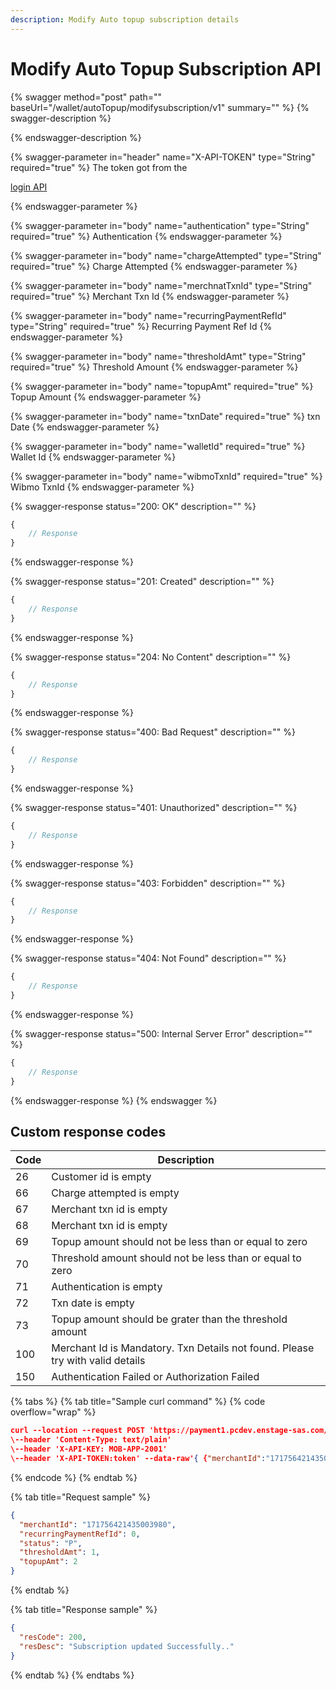 ```yaml
---
description: Modify Auto topup subscription details
---
```


# Modify Auto Topup Subscription API

{% swagger method="post" path="" baseUrl="<domain>/wallet/autoTopup/modifysubscription/v1" summary="" %}
{% swagger-description %}

{% endswagger-description %}

{% swagger-parameter in="header" name="X-API-TOKEN" type="String" required="true" %}
​The token got from the 

[login API](https://teams.microsoft.com/o/p6zvZh1r7XYNx0PmyEsS/s/CwdILEPBOX4lLKCKMZGB/~/changes/1N4jHPuBZcVMjqkduW8F/bankezy/bankezy/bankezy-features/wallet/wallet-issuance/customer-on-boarding/api-reference/authentication-and-authorization/login-api)


{% endswagger-parameter %}

{% swagger-parameter in="body" name="authentication" type="String" required="true" %}
Authentication
{% endswagger-parameter %}

{% swagger-parameter in="body" name="chargeAttempted" type="String" required="true" %}
​Charge Attempted
{% endswagger-parameter %}

{% swagger-parameter in="body" name="merchnatTxnId" type="String" required="true" %}
Merchant Txn Id 
{% endswagger-parameter %}

{% swagger-parameter in="body" name="recurringPaymentRefId" type="String" required="true" %}
Recurring Payment Ref Id
{% endswagger-parameter %}

{% swagger-parameter in="body" name="thresholdAmt" type="String" required="true" %}
​Threshold Amount
{% endswagger-parameter %}

{% swagger-parameter in="body" name="topupAmt" required="true" %}
Topup Amount
{% endswagger-parameter %}

{% swagger-parameter in="body" name="txnDate" required="true" %}
txn Date
{% endswagger-parameter %}

{% swagger-parameter in="body" name="walletId" required="true" %}
Wallet Id
{% endswagger-parameter %}

{% swagger-parameter in="body" name="wibmoTxnId" required="true" %}
Wibmo TxnId
{% endswagger-parameter %}

{% swagger-response status="200: OK" description="" %}
```javascript
{
    // Response
}
```
{% endswagger-response %}

{% swagger-response status="201: Created" description="" %}
```javascript
{
    // Response
}
```
{% endswagger-response %}

{% swagger-response status="204: No Content" description="" %}
```javascript
{
    // Response
}
```
{% endswagger-response %}

{% swagger-response status="400: Bad Request" description="" %}
```javascript
{
    // Response
}
```
{% endswagger-response %}

{% swagger-response status="401: Unauthorized" description="" %}
```javascript
{
    // Response
}
```
{% endswagger-response %}

{% swagger-response status="403: Forbidden" description="" %}
```javascript
{
    // Response
}
```
{% endswagger-response %}

{% swagger-response status="404: Not Found" description="" %}
```javascript
{
    // Response
}
```
{% endswagger-response %}

{% swagger-response status="500: Internal Server Error" description="" %}
```javascript
{
    // Response
}
```
{% endswagger-response %}
{% endswagger %}

## Custom response codes

| Code | Description                                                                    |
| ---- | ------------------------------------------------------------------------------ |
| ​26  | ​Customer id is empty                                                          |
| 66   | Charge attempted is empty                                                      |
| 67   | Merchant txn id is empty                                                       |
| 68   | Merchant txn id is empty                                                       |
| ​69  | Topup amount should not be less than or equal to zero                          |
| 70   | Threshold amount should not be less than or equal to zero                      |
| 71   | Authentication is empty                                                        |
| 72   | ​Txn date is empty                                                             |
| ​73  | Topup amount should be grater than the threshold amount                        |
| 100  | Merchant Id is Mandatory. Txn Details not found. Please try with valid details |
| 150  | Authentication Failed or Authorization Failed                                  |

{% tabs %}
{% tab title="Sample curl command" %}
{% code overflow="wrap" %}
```json
curl --location --request POST 'https://payment1.pcdev.enstage-sas.com/wallet/autoTopup/modifysubscription/v1'
\--header 'Content-Type: text/plain'
\--header 'X-API-KEY: MOB-APP-2001'
\--header 'X-API-TOKEN:token' --data-raw'{ {"merchantId":"171756421435003980","recurringPaymentRefId":0,"status":"P","thresholdAmt":1,"topupAmt":2}'
```
{% endcode %}
{% endtab %}

{% tab title="Request sample" %}
```json
{
  "merchantId": "171756421435003980",
  "recurringPaymentRefId": 0,
  "status": "P",
  "thresholdAmt": 1,
  "topupAmt": 2
}
```
{% endtab %}

{% tab title="Response sample" %}
```json
{
  "resCode": 200,
  "resDesc": "Subscription updated Successfully.."
}
```
{% endtab %}
{% endtabs %}
